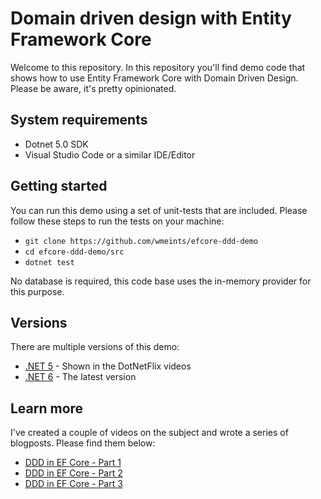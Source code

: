 # Domain driven design with Entity Framework Core

Welcome to this repository. In this repository you'll find demo code that shows 
how to use Entity Framework Core with Domain Driven Design. Please be aware, 
it's pretty opinionated. 

## System requirements

* Dotnet 5.0 SDK
* Visual Studio Code or a similar IDE/Editor

## Getting started

You can run this demo using a set of unit-tests that are included. Please follow
these steps to run the tests on your machine:

* `git clone https://github.com/wmeints/efcore-ddd-demo`
* `cd efcore-ddd-demo/src`
* `dotnet test`

No database is required, this code base uses the in-memory provider 
for this purpose.


## Versions

There are multiple versions of this demo:

- [.NET 5](https://github.com/wmeints/efcore-ddd-demo/tree/net50) - Shown in the DotNetFlix videos
- [.NET 6](https://github.com/wmeints/efcore-ddd-demo/tree/main) - The latest version

## Learn more

I've created a couple of videos on the subject and wrote a series of blogposts.
Please find them below:

* [DDD in EF Core - Part 1](https://www.youtube.com/watch?v=bzI5g6PVM-I)
* [DDD in EF Core - Part 2](https://www.youtube.com/watch?v=D1hSU-q3GLc)
* [DDD in EF Core - Part 3](https://www.youtube.com/watch?v=tgDE87Y5t_8)

